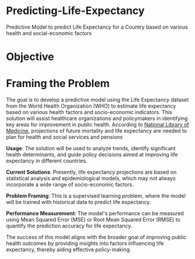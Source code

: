 # Predicting-Life-Expectancy
Predictive Model to predict Life Expectancy for a Country based on various health and social-economic factors

# Objective

# Framing the Problem
The goal is to develop a predictive model using the Life Expectancy dataset from the World Health Organization (WHO) to estimate life expectancy based on various health factors and socio-economic indicators. This solution will assist healthcare organizations and policymakers in identifying key areas for improvement in public health. According to [National Library of Medicine](https://www.ncbi.nlm.nih.gov/pmc/articles/PMC5387671/#:~:text=3-,Projections%20of%20future%20mortality%20and%20life%20expectancy%20are%20needed%20to,comparison%20of%20a%20few%20models.), projections of future mortality and life expectancy are needed to plan for health and social services and pensions

**Usage**: The solution will be used to analyze trends, identify significant health determinants, and guide policy decisions aimed at improving life expectancy in different countries.

**Current Solutions**: Presently, life expectancy projections are based on statistical analysis and epidemiological models, which may not always incorporate a wide range of socio-economic factors.

**Problem Framing**: This is a supervised learning problem, where the model will be trained with historical data to predict life expectancy. 

**Performance Measurement**: The model's performance can be measured using Mean Squared Error (MSE) or Root Mean Squared Error (RMSE) to quantify the prediction accuracy for life expectancy.

The success of this model aligns with the broader goal of improving public health outcomes by providing insights into factors influencing life expectancy, thereby aiding effective policy-making.
